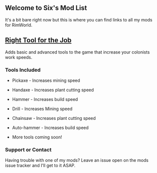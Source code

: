 ## Welcome to Six's Mod List 

It's a bit bare right now but this is where you can find links to all my mods for RimWorld. 

## **[Right Tool for the Job](https://github.com/Sixdd6/Right-Tool-for-the-Job-Rebalanced)** 

Adds basic and advanced tools to the game that increase your colonists work speeds. 

### Tools Included 

 * Pickaxe - Increases mining speed 
 * Handaxe - Increases plant cutting speed 
 * Hammer - Increases build speed 

 * Drill - Increases Mining speed 
 * Chainsaw - Increases plant cutting speed 
 * Auto-hammer - Increases build speed 

 * More tools coming soon!




### Support or Contact

Having trouble with one of my mods? Leave an issue open on the mods issue tracker and I'll get to it ASAP.

